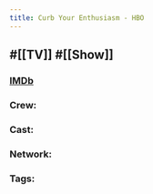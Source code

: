 ```yaml
---
title: Curb Your Enthusiasm - HBO
---
```


## #[[TV]] #[[Show]]
### [IMDb]()

### Crew: 

### Cast: 

### Network: 

### Tags: 
